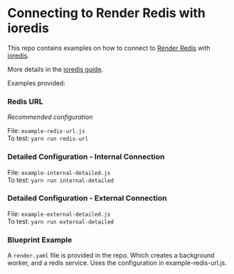 # Connecting to Render Redis with ioredis

This repo contains examples on how to connect to [Render Redis](https://render.com/docs/redis) with [ioredis](https://github.com/luin/ioredis).

More details in the [ioredis guide](https://render.com/docs/connecting-to-redis-with-ioredis).

Examples provided:

### Redis URL

_Recommended configuration_

File: `example-redis-url.js`  
To test: `yarn run redis-url`

### Detailed Configuration - Internal Connection

File: `example-internal-detailed.js`  
To test: `yarn run internal-detailed`

### Detailed Configuration - External Connection

File: `example-external-detailed.js`  
To test: `yarn run external-detailed`

### Blueprint Example

A `render.yaml` file is provided in the repo. Which creates a background worker, and a redis service. Uses the configuration in example-redis-url.js.
